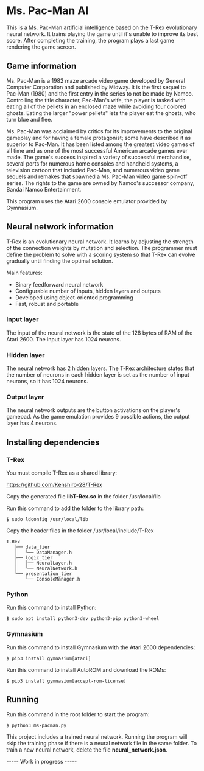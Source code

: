 # Ms. Pac-Man AI

This is a Ms. Pac-Man artificial intelligence based on the T-Rex evolutionary neural network. It trains playing the game until it's unable to improve its best score. After completing the training, the program plays a last game rendering the game screen.

## Game information

Ms. Pac-Man is a 1982 maze arcade video game developed by General Computer Corporation and published by Midway. It is the first sequel to Pac-Man (1980) and the first entry in the series to not be made by Namco. Controlling the title character, Pac-Man's wife, the player is tasked with eating all of the pellets in an enclosed maze while avoiding four colored ghosts. Eating the larger "power pellets" lets the player eat the ghosts, who turn blue and flee. 

Ms. Pac-Man was acclaimed by critics for its improvements to the original gameplay and for having a female protagonist; some have described it as superior to Pac-Man. It has been listed among the greatest video games of all time and as one of the most successful American arcade games ever made. The game's success inspired a variety of successful merchandise, several ports for numerous home consoles and handheld systems, a television cartoon that included Pac-Man, and numerous video game sequels and remakes that spawned a Ms. Pac-Man video game spin-off series. The rights to the game are owned by Namco's successor company, Bandai Namco Entertainment. 

This program uses the Atari 2600 console emulator provided by Gymnasium.

## Neural network information

T-Rex is an evolutionary neural network. It learns by adjusting the strength of the connection weights by mutation and selection. The programmer must define the problem to solve with a scoring system so that T-Rex can evolve gradually until finding the optimal solution.

Main features:

- Binary feedforward neural network
- Configurable number of inputs, hidden layers and outputs
- Developed using object-oriented programming
- Fast, robust and portable

### Input layer

The input of the neural network is the state of the 128 bytes of RAM of the Atari 2600. The input layer has 1024 neurons.

### Hidden layer

The neural network has 2 hidden layers. The T-Rex architecture states that the number of neurons in each hidden layer is set as the number of input neurons, so it has 1024 neurons.

### Output layer

The neural network outputs are the button activations on the player's gamepad. As the game emulation provides 9 possible actions, the output layer has 4 neurons.

## Installing dependencies

### T-Rex

You must compile T-Rex as a shared library:

https://github.com/Kenshiro-28/T-Rex

Copy the generated file **libT-Rex.so** in the folder /usr/local/lib

Run this command to add the folder to the library path:

```
$ sudo ldconfig /usr/local/lib
```

Copy the header files in the folder /usr/local/include/T-Rex

``` 
T-Rex
   ├── data_tier
   │   └── DataManager.h
   ├── logic_tier
   │   ├── NeuralLayer.h
   │   └── NeuralNetwork.h
   └── presentation_tier
       └── ConsoleManager.h
```

### Python

Run this command to install Python:

```
$ sudo apt install python3-dev python3-pip python3-wheel
```

### Gymnasium

Run this command to install Gymnasium with the Atari 2600 dependencies:

```
$ pip3 install gymnasium[atari]
```

Run this command to install AutoROM and download the ROMs:

```
$ pip3 install gymnasium[accept-rom-license]
```

## Running

Run this command in the root folder to start the program:

```
$ python3 ms-pacman.py
```

This project includes a trained neural network. Running the program will skip the training phase if there is a neural network file in the same folder. To train a new neural network, delete the file **neural_network.json**.

----- Work in progress -----

